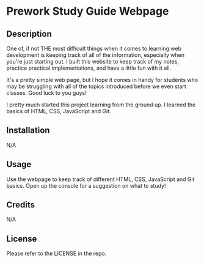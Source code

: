 # Prework Study Guide Webpage

## Description

One of, if not THE most difficult things when it comes to learning web development is keeping track of all of the information, especially when you're just starting out. I built this website to keep track of my notes, practice practical implementations, and have a little fun with it all.

It's a pretty simple web page, but I hope it comes in handy for students who may be struggling with all of the topics introduced before we even start classes. Good luck to you guys!

I pretty much started this project learning from the ground up. I learned the basics of HTML, CSS, JavaScript and Git.

## Installation

N/A

## Usage

Use the webpage to keep track of different HTML, CSS, JavaScript and Git basics. Open up the console for a suggestion on what to study!

## Credits

N/A

## License

Please refer to the LICENSE in the repo.
